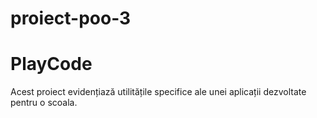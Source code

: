 # proiect-poo-3
<div>
  <h1>PlayCode</h1>
  <p>Acest proiect evidențiază utilitățile specifice ale unei aplicații dezvoltate pentru o scoala.</p>
</div>
